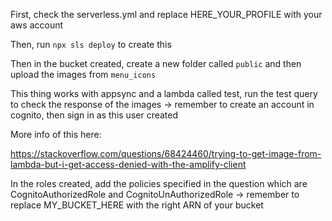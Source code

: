 First, check the serverless.yml and replace HERE_YOUR_PROFILE with your aws account

Then, run `npx sls deploy` to create this

Then in the bucket created, create a new folder called `public` and then upload the images from `menu_icons`

This thing works with appsync and a lambda called test, run the test query to check the response of the images -> remember to create an account in cognito, then sign in as this user created

More info of this here:

https://stackoverflow.com/questions/68424460/trying-to-get-image-from-lambda-but-i-get-access-denied-with-the-amplify-client

In the roles created, add the policies specified in the question which are CognitoAuthorizedRole and CognitoUnAuthorizedRole -> remember to replace MY_BUCKET_HERE with the right ARN of your bucket
